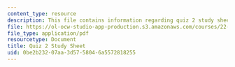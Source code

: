 ```yaml
---
content_type: resource
description: This file contains information regarding quiz 2 study sheet.
file: https://ol-ocw-studio-app-production.s3.amazonaws.com/courses/22-01-introduction-to-nuclear-engineering-and-ionizing-radiation-fall-2016/0be2b23207aa3d5758046a5572818255_MIT22_01F16_Quiz2_Study.pdf
file_type: application/pdf
resourcetype: Document
title: Quiz 2 Study Sheet
uid: 0be2b232-07aa-3d57-5804-6a5572818255
---
```

